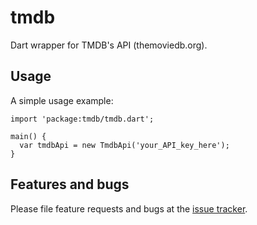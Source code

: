 # tmdb

Dart wrapper for TMDB's API (themoviedb.org).

## Usage

A simple usage example:

    import 'package:tmdb/tmdb.dart';

    main() {
      var tmdbApi = new TmdbApi('your_API_key_here');
    }

## Features and bugs

Please file feature requests and bugs at the [issue tracker][tracker].

[tracker]: https://github.com/jsayol/dart-tmdb/issues
